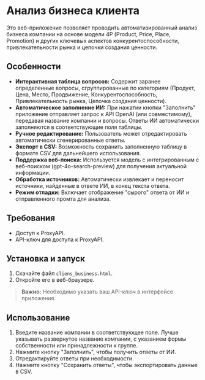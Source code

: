 # Анализ бизнеса клиента

Это веб-приложение позволяет проводить автоматизированный анализ бизнеса компании на основе модели 4P (Product, Price, Place, Promotion) и других ключевых аспектов конкурентоспособности, привлекательности рынка и цепочки создания ценности.

## Особенности

*   **Интерактивная таблица вопросов:** Содержит заранее определенные вопросы, сгруппированные по категориям (Продукт, Цена, Место, Продвижение, Конкурентоспособность, Привлекательность рынка, Цепочка создания ценности).
*   **Автоматическое заполнение ИИ:** При нажатии кнопки "Заполнить" приложение отправляет запрос к API OpenAI (или совместимому), передавая название компании и вопросы. Ответы ИИ автоматически заполняются в соответствующие поля таблицы.
*   **Ручное редактирование:** Пользователь может отредактировать автоматически сгенерированные ответы.
*   **Экспорт в CSV:** Возможность сохранить заполненную таблицу в формате CSV для дальнейшего использования.
*   **Поддержка веб-поиска:** Используется модель с интегрированным с веб-поиском (gpt-4o-search-preview) для получения актуальной информации.
*   **Обработка источников:** Автоматически извлекает и переносит источники, найденные в ответе ИИ, в конец текста ответа.
*   **Режим отладки:** Включает отображение "сырого" ответа от ИИ и отправленного промта для анализа.

## Требования

*   Доступ к ProxyAPI.
*   API-ключ для доступа к ProxyAPI.

## Установка и запуск

1.  Скачайте файл `cliens_business.html`.
2.  Откройте его в веб-браузере.

> **Важно:** Необходимо указать ваш API-ключ в интерфейсе приложения.

## Использование

1.  Введите название компании в соответствующее поле. Лучше указывать развернутое название компании, с указанием формы собственности или принадлежности к группе.
2.  Нажмите кнопку "Заполнить", чтобы получить ответы от ИИ.
3.  Отредактируйте ответы при необходимости.
4.  Нажмите кнопку "Сохранить ответы", чтобы экспортировать данные в CSV.
